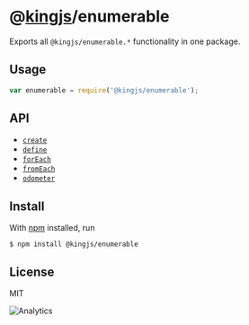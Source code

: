 # @[kingjs](https://www.npmjs.com/package/kingjs)/enumerable
Exports all `@kingjs/enumerable.*` functionality in one package.
## Usage
```js
var enumerable = require('@kingjs/enumerable');
```
## API
- [`create`][create]
- [`define`][define]
- [`forEach`][for-each]
- [`fromEach`][from-each]
- [`odometer`][odometer]
## Install
With [npm](https://npmjs.org/) installed, run
```
$ npm install @kingjs/enumerable
```
## License
MIT

![Analytics](https://analytics.kingjs.net/enumerable)

  [create]: https://www.npmjs.com/package/@kingjs/enumerable.create
  [define]: https://www.npmjs.com/package/@kingjs/enumerable.define
  [for-each]: https://www.npmjs.com/package/@kingjs/enumerable.for-each
  [from-each]: https://www.npmjs.com/package/@kingjs/enumerable.from-each
  [odometer]: https://www.npmjs.com/package/@kingjs/enumerable.odometer
